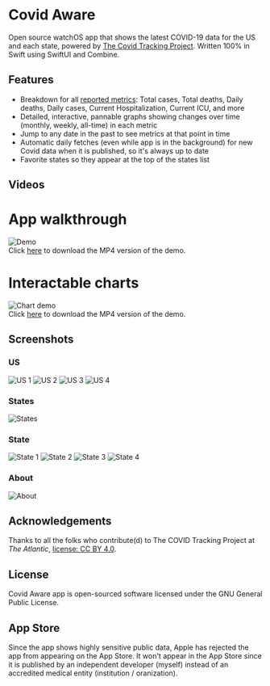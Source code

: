 # Covid Aware
Open source watchOS app that shows the latest COVID-19 data for the US and each state, powered by [The Covid Tracking Project](https://covidtracking.com/data). Written 100% in Swift using SwiftUI and Combine.

## Features
- Breakdown for all [reported metrics](https://covidtracking.com/about-data/data-definitions): Total cases, Total deaths, Daily deaths, Daily cases, Current Hospitalization, Current ICU, and more 
- Detailed, interactive, pannable graphs showing changes over time (monthly, weekly, all-time) in each metric
- Jump to any date in the past to see metrics at that point in time
- Automatic daily fetches (even while app is in the background) for new Covid data when it is published, so it's always up to date
- Favorite states so they appear at the top of the states list

## Videos
# App walkthrough
![Demo](/Assets/Demo.gif "Demo") <br/>
Click [here](/Assets/Demo.mp4?raw=true) to download the MP4 version of the demo.

# Interactable charts
![Chart demo](/Assets/Chart%20Demo.gif "ChartDemo") <br/>
Click [here](/Assets/Chart%20Demo.mp4?raw=true) to download the MP4 version of the demo.

## Screenshots
### US
![US 1](/Assets/US_1.png?raw=true "US 1")
![US 2](/Assets/US_2.png?raw=true "US 2")
![US 3](/Assets/US_3.png?raw=true "US 3")
![US 4](/Assets/US_4.png?raw=true "US 4")

### States
![States](/Assets/States.png?raw=true "States")

### State
![State 1](/Assets/State_1.png?raw=true "State 1")
![State 2](/Assets/State_2.png?raw=true "State 2")
![State 3](/Assets/State_3.png?raw=true "State 3")
![State 4](/Assets/State_4.png?raw=true "State 4")

### About
![About](/Assets/About.png?raw=true "About")


## Acknowledgements
Thanks to all the folks who contribute(d) to The COVID Tracking Project at <i>The Atlantic</i>, [license: CC BY 4.0](https://covidtracking.com/about-data/license).

## License
Covid Aware app is open-sourced software licensed under the GNU General Public License.

## App Store
Since the app shows highly sensitive public data, Apple has rejected the app from appearing on the App Store. It won't appear in the App Store since it is published by an independent developer (myself) instead of an accredited medical entity (institution / oranization).

